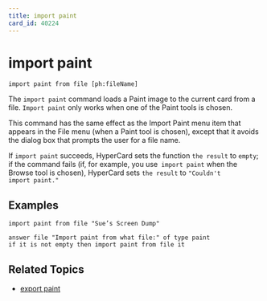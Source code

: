 ```yaml
---
title: import paint
card_id: 40224
---
```


# import paint

<code>import paint from file [ph:fileName]</code>

The <code>import paint</code> command loads a Paint image to the current card from a file. <code>Import paint</code> only works when one of the Paint tools is chosen.

This command has the same effect as the Import Paint menu item that appears in the File menu (when a Paint tool is chosen), except that it avoids the dialog box that prompts the user for a file name.

If <code>import paint</code> succeeds, HyperCard sets the function <code>the result</code> to <code>empty</code>; if the command fails (if, for example, you use<code> import paint</code> when the Browse tool is chosen), HyperCard sets <code>the result</code> to <code>"Couldn't import paint."</code>

## Examples

```
import paint from file "Sue’s Screen Dump"

answer file "Import paint from what file:" of type paint
if it is not empty then import paint from file it
```

## Related Topics

* [export paint](/HyperTalkReference/commands/export-paint)
